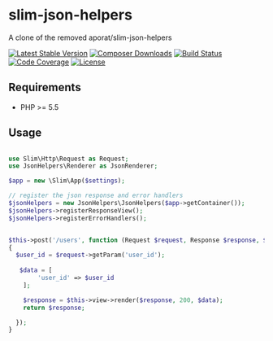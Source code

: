 # slim-json-helpers

A clone of the removed aporat/slim-json-helpers

[![Latest Stable Version](https://poser.pugx.org/org_heigl/slim-json-helpers/version.png)](https://packagist.org/packages/org_heigl/slim-json-helpers)
[![Composer Downloads](https://poser.pugx.org/org_heigl/slim-json-helpers/d/total.png)](https://packagist.org/packages/org_heigl/slim-json-helpers)
[![Build Status](https://travis-ci.com/heiglandreas/slim-json-helpers.svg?branch=master)](https://travis-ci.com/heiglandreas/slim-json-helpers)[![Code Coverage](https://scrutinizer-ci.com/g/heiglandreas/slim-json-helpers/badges/coverage.png?b=master)](https://scrutinizer-ci.com/g/heiglandreas/slim-json-helpers/?branch=master)
[![License](https://poser.pugx.org/heiglandreas/slim-json-helpers/license.svg)](https://packagist.org/packages/org_heigl/slim-json-helpers)


## Requirements ##

* PHP >= 5.5


## Usage ##

```php

use Slim\Http\Request as Request;
use JsonHelpers\Renderer as JsonRenderer;

$app = new \Slim\App($settings);

// register the json response and error handlers
$jsonHelpers = new JsonHelpers\JsonHelpers($app->getContainer());
$jsonHelpers->registerResponseView();
$jsonHelpers->registerErrorHandlers();


$this->post('/users', function (Request $request, Response $response, $args)
{
  $user_id = $request->getParam('user_id');
  
   $data = [
        'user_id' => $user_id
    ];

    $response = $this->view->render($response, 200, $data);
    return $response;

  });
}
```
